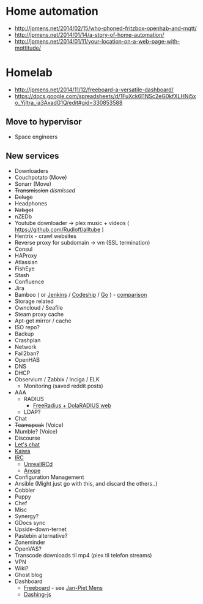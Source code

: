 # Home automation
* http://jpmens.net/2014/02/15/who-phoned-fritzbox-openhab-and-mqtt/
* http://jpmens.net/2014/01/14/a-story-of-home-automation/
* http://jpmens.net/2014/01/11/your-location-on-a-web-page-with-mqttitude/

# Homelab
* http://jpmens.net/2014/11/12/freeboard-a-versatile-dashboard/
* https://docs.google.com/spreadsheets/d/1FuXck6l1NSc2eG0kfXLHNj5xo_Yjltra_ia3AxadG1Q/edit#gid=330853588

## Move to hypervisor
* Space engineers

## New services
* Downloaders
 * Couchpotato (Move)
 * Sonarr (Move)
 * ~~Transmission~~ _dismissed_
 * ~~Deluge~~
 * Headphones
 * ~~Nzbget~~
 * nZEDb
 * Youtube downloader -> plex music + videos ( https://github.com/Rudloff/alltube )
 * Hentrix - crawl websites
* Reverse proxy for subdomain -> vm (SSL termination)
 * Consul
 * HAProxy
* Atlassian
 * FishEye
 * Stash
 * Confluence
 * Jira
 * Bamboo ( or [Jenkins](http://jenkins-ci.org) / [Codeship](https://codeship.com/) / [Go](http://www.go.cd/) ) - [comparison](http://www.quora.com/What-is-the-difference-between-Bamboo-CircleCI-CIsimple-Ship-io-Codeship-Jenkins-Hudson-Semaphoreapp-Shippable-Solano-CI-TravisCI-and-Wercker)
* Storage related
 * Owncloud / Seafile
 * Steam proxy cache
 * Apt-get mirror / cache
 * ISO repo?
 * Backup
  * Crashplan
* Network
 * Fail2ban?
 * OpenHAB
 * DNS
 * DHCP
 * Observium / Zabbix / Inciga / ELK
   * Monitoring (saved reddit posts)
 * AAA
   * RADIUS
     * [FreeRadius + DolaRADIUS web](http://linuxdrops.com/install-freeradius-with-web-based-management-daloradius-on-centosrhel-debian-ubuntu/)
    * LDAP?
* Chat
 * ~~Teamspeak~~ (Voice)
 * Mumble? (Voice)
 * Discourse
 * [Let's chat](https://sdelements.github.io/lets-chat/)
 * [Kaiwa](http://getkaiwa.com/)
 * [IRC](http://archive.news.softpedia.com/news/Building-Your-Own-IRC-Server-With-Services-40772.shtml)
   * [UnrealIRCd](https://www.unrealircd.org/)
    * [Anope](http://www.anope.org/)
* Configuration Management
 * Ansible (Might just go with this, and discard the others..)
 * Cobbler
 * Puppy
 * Chef
* Misc
 * Synergy?
 * GDocs sync
 * Upside-down-ternet
 * Pastebin alternative?
 * Zoneminder
 * OpenVAS?
 * Transcode downloads til mp4 (plex til telefon streams)
 * VPN
 * Wiki?
 * Ghost blog
 * Dashboard
   * [Freeboard](https://github.com/Freeboard/freeboard) - see [Jan-Piet Mens](http://jpmens.net/2014/11/12/freeboard-a-versatile-dashboard/)
    * [Dashing-js](https://github.com/fabiocaseri/dashing-js)
